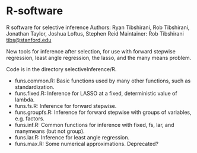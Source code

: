 # R-software
R software for selective inference
Authors: Ryan Tibshirani, Rob Tibshirani, Jonathan Taylor, Joshua Loftus, Stephen Reid
Maintainer: Rob Tibshirani <tibs@stanford.edu>

New tools for inference after selection, for use with forward stepwise regression, least angle regression, the lasso, and the many means problem.

Code is in the directory selectiveInference/R.
* funs.common.R: Basic functions used by many other functions, such as standardization.
* funs.fixed.R: Inference for LASSO at a fixed, deterministic value of lambda.
* funs.fs.R: Inference for forward stepwise.
* funs.groupfs.R: Inference for forward stepwise with groups of variables, e.g. factors.
* funs.inf.R: Common functions for inference with fixed, fs, lar, and manymeans (but not group).
* funs.lar.R: Inference for least angle regression.
* funs.max.R: Some numerical approximations. Deprecated?

